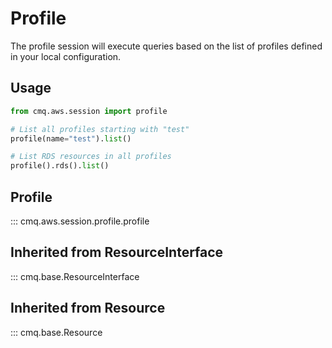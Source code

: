 # Profile

The profile session will execute queries based on the list of profiles defined in your local configuration.

## Usage

```python
from cmq.aws.session import profile

# List all profiles starting with "test"
profile(name="test").list()

# List RDS resources in all profiles
profile().rds().list()
```

## Profile
::: cmq.aws.session.profile.profile

## Inherited from ResourceInterface
::: cmq.base.ResourceInterface
## Inherited from Resource
::: cmq.base.Resource
